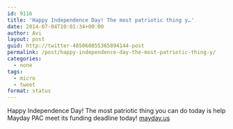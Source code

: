 ```yaml
---
id: 9116
title: 'Happy Independence Day! The most patriotic thing y…'
date: 2014-07-04T10:01:34+00:00
author: Avi
layout: post
guid: http://twitter-485060855365894144-post
permalink: /post/happy-independence-day-the-most-patriotic-thing-y/
categories:
  - none
tags:
  - micro
  - tweet
format: status
---
```

Happy Independence Day! The most patriotic thing you can do today is help Mayday PAC meet its funding deadline today! [mayday.us](http://mayday.us)